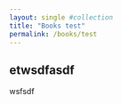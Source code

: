 ```yaml
---
layout: single #collection
title: "Books test"
permalink: /books/test
---
```



## etwsdfasdf


wsfsdf
